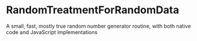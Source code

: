 # RandomTreatmentForRandomData
A small, fast, mostly true random number generator routine, with both native code and JavaScript implementations
